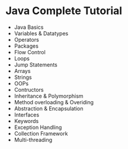 # Java Complete Tutorial
- Java Basics
- Variables & Datatypes
- Operators
- Packages
- Flow Control
- Loops
- Jump Statements
- Arrays
- Strings
- OOPs
- Contructors
- Inheritance & Polymorphism
- Method overloading & Overiding
- Abstraction & Encapsulation
- Interfaces
- Keywords
- Exception Handling
- Collection Framework
- Multi-threading

